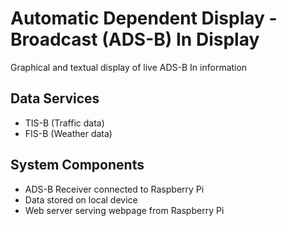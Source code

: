 # Automatic Dependent Display - Broadcast (ADS-B) In Display
Graphical and textual display of live ADS-B In information

## Data Services
* TIS-B (Traffic data)
* FIS-B (Weather data)

## System Components
- ADS-B Receiver connected to Raspberry Pi
- Data stored on local device
- Web server serving webpage from Raspberry Pi


